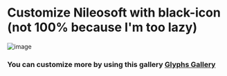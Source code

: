 # Customize Nileosoft with black-icon (not 100% because I'm too lazy)
![image](https://github.com/terris91/nilesoft/assets/95265895/1baf4bbe-08b1-40a7-a22b-6be039c46a79)

### You can customize more by using this gallery [Glyphs Gallery](https://nilesoft.org/gallery/glyphs)
